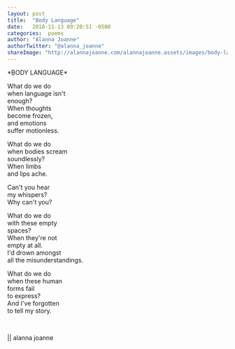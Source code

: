 ```yaml
---
layout: post
title:  "Body Language"
date:   2018-11-13 09:20:51 -0500
categories:  poems
author: "Alanna Joanne" 
authorTwitter: "@alanna_joanne"
shareImage: "http://alannajoanne.com/alannajoanne.assets/images/body-language.jpg"
---
```


<div class="poem">
  <p>
*BODY LANGUAGE*
<br>
</p>

<P>
What do we do
<br>
when language isn't
<br>
enough?
<br>
When thoughts
<br>
become frozen,
<br>
and emotions
<br>
suffer motionless.
</P>

<p>
What do we do
<br>
when bodies scream
<br>
soundlessly?
<br>
When limbs
<br>
and lips ache.
</p>

<p>
Can't you hear
<br>
my whispers?
<br>
Why can't you?
</p>

<p>
What do we do
<br>
with these empty
<br>
spaces?
<br>
When they're not
<br>
empty at all.
<br>
I'd drown amongst
<br>
all the misunderstandings.
</p>

<p>
What do we do
<br>
when these human
<br>
forms fail
<br>
to express?
<br>
And I've forgotten
<br>
to tell my story.
</p>

<br>
<p>
|| alanna joanne
</p>
</div>

